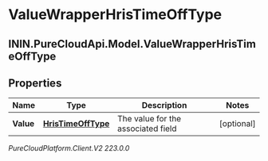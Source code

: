 # ValueWrapperHrisTimeOffType

## ININ.PureCloudApi.Model.ValueWrapperHrisTimeOffType

## Properties

|Name | Type | Description | Notes|
|------------ | ------------- | ------------- | -------------|
| **Value** | [**HrisTimeOffType**](HrisTimeOffType) | The value for the associated field | [optional] |



_PureCloudPlatform.Client.V2 223.0.0_
